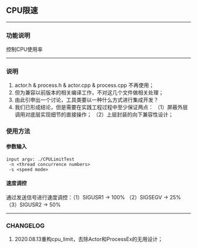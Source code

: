 ## CPU限速
***

### 功能说明
控制CPU使用率
***

### 说明

1. actor.h & process.h & actor.cpp & process.cpp 不再使用；
2. 但为兼容以前版本的相关编译工作，不对这几个文件做相关处理；
3. 由此引申出一个讨论，工具类要以一种什么方式进行集成开发？
4. 我们已形成结论，但是需要在实践工程过程中至少保证两点：
   （1）屏蔽外层调用对底层实现细节的直接操作；
   （2）上层封装的向下兼容性设计；

### 使用方法

#### 参数输入
```
input argv: ./CPULimitTest 
 -n <thread concurrence numbers> 
 -s <speed mode>
```

#### 速度调控
通过发送信号进行速度调控：（1）SIGUSR1 -> 100% （2）SIGSEGV -> 25% （3）SIGUSR2 -> 50%

***
### CHANGELOG
1. 2020.08.13重构cpu_limit，去除Actor和ProcessEx的无用设计；